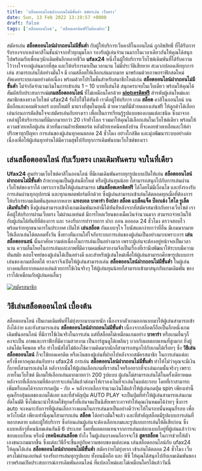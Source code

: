 ```yaml
---
title: 'สล็อตออนไลน์ฝากถอนไม่มีขั้นต่ำ สมัครเล่น เว็บตรง'
date: Sun, 13 Feb 2022 13:19:57 +0000
draft: false
tags: ['สล็อตออนไลน์', 'สล็อตเครดิตฟรีไม่ต้องฝาก']
---
```


สมัครเล่น **สล็อตออนไลน์ฝากถอนไม่มีขั้นต่ำ** กับผู้ให้บริการเว็บคาสิโนออนไลน์ ถูกลิขสิทธิ์ ที่ได้รับการรับรองจากเหล่าคาสิโนชั้นนำจากทั่วทุกมุมโลก รองรับผู้เล่นจำนวนมากในเวลาเดียวกันให้คุณได้สนุกไปพร้อมกับเพื่อนๆนักเดิมพันอีกหลายชีวิต **ufax24** หนึ่งในผู้ให้บริการเว็บไซต์เดิมพันที่ได้รับความไว้วางใจจากผู้เล่นมากที่สุด และให้บริการมาเป็นเวลานาน ไม่มีประวัติเสียหาย สะดวกปลอดภัยทุกการเล่น สามารถเล่นได้อย่างมั่นใจ มี เกมสล็อตให้เลือกเล่นมากมาย มาพร้อมด้วยภาพกราฟิกสดใหม่ อัพเดทระบบเกมอย่างต่อเนื่อง พร้อมด้วยโปรโมชั่นสำหรับสมาชิกใหม่เล่น **สล็อตออนไลน์ฝากถอนไม่มีขั้นต่ำ** ไม่จำกัดจำนวนเงินในการเข้าเล่น 1 – 10 บาทก็เล่นได้ สนุกครบจบในเว็บเดียว พร้อมให้คุณได้สัมผัสกับประสบการณ์**เกมสล็อตออนไลน์** ที่ไม่เหมือนใครด้วย [**slotเครดิตฟรี**](/slotเครดิตฟรี/) สำรหับผู้เล่นใหม่และสมาชิกของทางเว็บไซต์ ufax24 รับไปใช้ได้ทันที เราคือผู้ให้บริการ เกม **สล็อต** คาสิโนออนไลน์ บนมือถือและคอมพิวเตอร์ แบบใหม่ที่ มาแรงที่สุดในยุคนี้ ด้วยความที่มีตัวทดลองเล่นฟรี ให้ลูกค้าได้เลือกเล่นก่อนการตัดสินใจจะสมัครเล่นกับทางเรา เพื่อเป็นการเรียนรู้รูปแบบของเกมแต่ละชนิด ซึ่งมาจากเหล่าผู้ให้บริการเกมที่มีมากมายกว่า 20 เจ้าทั่วโลก รวมมาให้คุณได้เลือกเล่นในเว็บไซต์เดียว พร้อมให้ความช่วยเหลือผู้เล่น ด้วยที่มงานฝ่ายซัพพอร์ต หลังฝ่ายเทคนิคหลังบ้าน ที่จะคอยช่วยเหลือและให้คำปรึกษาทุกปัญหา การเล่นของผู้เล่นทุกคนตลอด 24 ชั่วโมง อย่างใกล้ชิด และมุ่งพัฒนาระบบอย่างต่อเนื่องเพื่อให้ผู้เล่นทุกท่านได้มีความสุขไปกับทุกการเดิมพันบนเว็บไซต์ของเรา

**เล่นสล็อตออนไลน์ กับเว็บตรง เกมเดิมพันครบ จบในที่เดียว**
----------------------------------------------------------

**Ufax24** ศูนย์รวมเว็บไซต์คาสิโนออนไลน์ ที่มีเกมเดิมพันครบทุกรูปแบบเปิดให้เล่น **สล็อตออนไลน์ฝากถอนไม่มีขั้นต่ำ** ถ้าหากคุณเป็นผู้เล่นมือใหม่ หรือปู้เล่นทุนน้อย ก็สามารถสนุกไปกับการเล่นผ่านเว็บไซต์ของเราได้ เพราะเราเปิดให้ผู้เล่นสามารถ **เล่นสล็อตเครดิตฟรี** ได้โดยไม่มีเงื่อนไข และยังรองรับการเล่นผ่านทุกอุปกรณ์ และทุกแพลตฟอร์มอีกด้วย ซึ่งผู้เล่นสามารถเข้าเล่นได้ตลอดทุกเมื่อที่ต้องการ ให้บริการเกมเดิมพันสุดหลากหลาย **แทงบอล บาคาร่า ยิงปลา สล็อต แบล็คแจ็ค ป๊อกเด้ง ไฮโล รูเล็ต เดิมพันกีฬา** ซึ่งผู้เล่นสามารถเข้าถึงเกมเดิมพันเหล่านี้ได้ทันทีหลังจากที่สมัครสมาชิกกับทางเว็บไซต์ เราคือผู้ให้บริการผ่านเว็บตรง ไม่ผ่านเอเย่นต์ มีการไหลเวียนของเม็ดเงินจำนวนมาก สามารถจ่ายเงินให้กับผู้เล่นได้ทันทีที่ต้องการ และ รองรับการทำรายการ ฝาก ถอน ตอลอด 24 ชั่วโมง ตรวจสอบไว พร้อมจ่ายทุกธนาคารในประเทศ เปิดให้ **เล่นสล็อต** กันแบบจุใจ โบนัสแตกง่ายกว่าที่อื่น มีเกมมากมายให้เลือกเล่นได้ตลอดทั้งวัน ซึ่งทางทีมงานใส่ใจกับระบบการเล่นของผู้เล่นเป็นอย่างมากเพราะการ **เล่นสล็อตออนลน์** นั้นอาศัยความต่อเนื่องในการเล่นเป็นอย่างมาก เพราะผู้เล่นจะต้องอยู่หน้าจอเป็นเวลานาน ความลื่นไหลในการเล่นและภาพที่มีความคมชัดสวยงามจึงเป็นเรื่องที่เรามึงพัฒนาให้ระบบมีความทันสมัย ตอบโจทย์ของผู้เล่นได้เป็นอย่างดี และสำหรับผู้เล่นใหม่เพื่อให้ผู้เล่นสามารถศึกษารูปแบบการเล่นของเกมสล็อตได้ ทางเราจึงเปิดให้ผู้เล่นสามารถเล่น **สล็อตออนไลน์ฝากถอนไม่มีขั้นต่ำ** ในผู้เล่นบางคนที่อยากทดลองเล่นด้วยการใช้เงินจริงๆ ให้ผู้เล่นทุนน้อยก็สามารถเข้ามาสนุกกับเกมเดิมพัน ของเราได้เหมือนกับผู้เล่นคนอื่นๆ

[![สมัครสมาชิก](register-button.png)](https://member.ufarec.com/register/?s=avfreex24;lang=th)

**วิธีเล่นสล็อตออนไลน์ เบื้องต้น**
----------------------------------

สล็อตออนไลน์ เป็นเกมเดิมพันที่ไม่ยุ่งยากมากมายนัก เนื้องจากตัวเกมออกแบบมาให้ผู้เล่นสามารถเข้าถึงได้ง่าย และยังสามารถเล่น **สล็อตออนไลน์ฝากถอนไม่มีขั้นต่ำ** เนื่องจากสล็อตก็ถือเป็นอีกหนึ่งเกมเดิมพันออนไลน์ ที่มีการใช้เงินจริงในการเล่น แต่ที่สล็อตไม่เหมือนเกมอย่าง **บาคาร่า** หรือเกมอื่นๆก็คงจะเป็น ภาพและกราฟิกที่มีความสวยงาม เป็นการ์ตูนดูได้เพลินๆ บวกกับผลตอบแทนที่สูงมาก ยิ่งผู้เล่นได้แจ็คพอต หรือ ทำโบนัสได้ไม่ต้องใช้ความคิดมากนักก็สามารถสนุกไปกับเกมได้เรื่อยๆ ซึ่ง **วิธีเล่นสล็อตออนไลน์** ก็จะใช้ยอดเครดิต หรือเงินของผู้เล่นที่ฝากไปหลังจากสมัครสมาชิก ในการเล่นแต่ละครั้งซึ่งหากคุณเล่นกับทาง ufax24 การเล่น **สล็อตออนไลน์ฝากถอนไม่มีขั้นต่ำ** ทำให้ไม่ว่าคุณจะมีเงินกี่บาทก็สามารถเล่นได้ หลังจากนั้นให้ผู้เล่นเลือกเกมที่เราสนใจหรืออยากที่จะเล่นเกมนั้นจริงๆ เพราะภายในเว็บไซต์ มีเกมให้เลือกเล่นมากมายกว่า 200 รูปแบบ ผู้เล่นไม่สามารถเล่นได้ในครั้งเดียวหมด หลังจากที่เลือกเกมที่ต้องการจะเล่นได้แล้วต่อมาให้เราลงเงินที่จะเล่นในแต่ละรอบ โดยที่เราสามารถเพิ่มหรือลดได้จากการกดปุ่ม - กับ + หลังจากเลือกจำนวนเงินได้แล้วให้ผู้เล่นกดปุ่ม spin เพียงเท่านี้คุณก็รอลุ้นผลของเกมได้เลย และที่สำคัญปุ่ม AUTO PLAY จะเป็นปุ่มที่ทำให้ผู้เล่นสามารถเล่นเกมอัตโนมัติ ซึ่งไม่แนะนำให้กดใช้ทุกครั้งที่เล่นจนเป็นนิสัยเพราะอาจทำให้คุณเงินหมดได้ง่ายๆ ซึ่งการ auto จะเหมาะกับการที่ผู้เล่นเลือกวางแผนในการเล่นมาเป็นอย่างดีว่าจะให้ในรอบนั้นหมุนกี่รอบ เพื่อหวังโบนัส เพียงเท่านี้คุณก็สามารถเล่น **สล็อต** ได้อย่างมั่นใจแล้ว และที่สำคัญสล็อตมีรูปแบบการเล่นที่หลากหลาย แต่ละผู้ให้บริการ ซึ่งก่อนเล่นผู้เล่นจะต้องเลือกเกมและรูปแบบการเล่นให้ดีเสียก่อน ซึ่งแบบหลักๆที่คนนิยมเล่นกันมี 6 ประเภท โดยที่ผลตอบแทนจากการเล่นแต่ละแบบก็อยู่ที่ผู้เล่นแล้วว่าจะชอบแบบไหน หรือมี **เทคนิคเล่นสล็อต** ยังไง ในผู้เล่นบางคนก็อาจจะใช้ **สูตรสล็อต** ในการช่วยให้ตัวเองชนะเกมมากขึ้น ซึ่งแต่ละวิธีก็จะขึ้นอยู่กับความชอบของแต่ละคน เล่นสล็อตออนไลน์กับ ufax24 ให้คุณได้เล่น **สล็อตออนไลน์ฝากถอนไม่มีขั้นต่ำ** สมัครง่ายไม่ยุ่งยาก เข้าเล่นได้ตลอด 24 ชั่วโมง เว็บตรงไม่ผ่านเอเย่นต์ รองรับการเล่นทุกรูปแบบ ทั้งบนมือถือ และ พีซี ให้คุณได้สนุกไปกับเกมเดิมพันของเราพร้อมเปิดประสบการณ์การเดิมพันออนไลน์ ที่แปลกใหม่และไม่เหมือนใครได้แล้ววันนี้